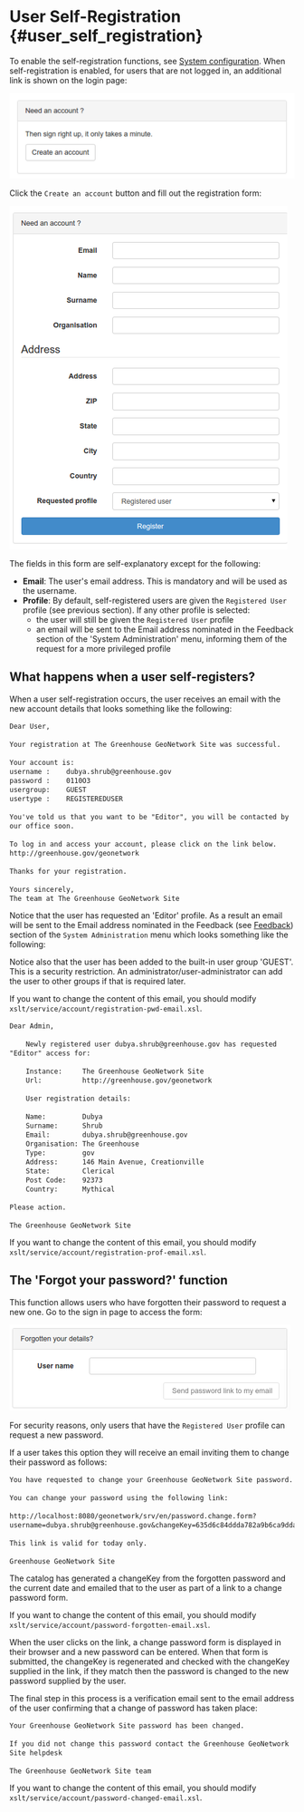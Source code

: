 # User Self-Registration {#user_self_registration}

To enable the self-registration functions, see [System configuration](/administrator-guide/configuring-the-catalog/system-configuration.md). When self-registration is enabled, for users that are not logged in, an additional link is shown on the login page:

![](img/selfregistration-start.png)

Click the `Create an account` button and fill out the registration form:

![](img/selfregistration-form.png)

The fields in this form are self-explanatory except for the following:

-   **Email**: The user's email address. This is mandatory and will be used as the username.
-   **Profile**: By default, self-registered users are given the `Registered User` profile (see previous section). If any other profile is selected:
    -   the user will still be given the `Registered User` profile
    -   an email will be sent to the Email address nominated in the Feedback section of the 'System Administration' menu, informing them of the request for a more privileged profile

## What happens when a user self-registers?

When a user self-registration occurs, the user receives an email with the new account details that looks something like the following:

    Dear User,

    Your registration at The Greenhouse GeoNetwork Site was successful.

    Your account is:
    username :    dubya.shrub@greenhouse.gov
    password :    0110O3
    usergroup:    GUEST
    usertype :    REGISTEREDUSER

    You've told us that you want to be "Editor", you will be contacted by our office soon.

    To log in and access your account, please click on the link below.
    http://greenhouse.gov/geonetwork

    Thanks for your registration.

    Yours sincerely,
    The team at The Greenhouse GeoNetwork Site

Notice that the user has requested an 'Editor' profile. As a result an email will be sent to the Email address nominated in the Feedback (see [Feedback](/administrator-guide/configuring-the-catalog/system-configuration.rst#system-config-feedback)) section of the `System Administration` menu which looks something like the following:

Notice also that the user has been added to the built-in user group 'GUEST'. This is a security restriction. An administrator/user-administrator can add the user to other groups if that is required later.

If you want to change the content of this email, you should modify `xslt/service/account/registration-pwd-email.xsl`.

    Dear Admin,

        Newly registered user dubya.shrub@greenhouse.gov has requested "Editor" access for:

        Instance:     The Greenhouse GeoNetwork Site
        Url:          http://greenhouse.gov/geonetwork

        User registration details:

        Name:         Dubya
        Surname:      Shrub
        Email:        dubya.shrub@greenhouse.gov
        Organisation: The Greenhouse
        Type:         gov
        Address:      146 Main Avenue, Creationville
        State:        Clerical
        Post Code:    92373
        Country:      Mythical

    Please action.

    The Greenhouse GeoNetwork Site

If you want to change the content of this email, you should modify `xslt/service/account/registration-prof-email.xsl`.

## The 'Forgot your password?' function

This function allows users who have forgotten their password to request a new one. Go to the sign in page to access the form:

![](img/password-forgot.png)

For security reasons, only users that have the `Registered User` profile can request a new password.

If a user takes this option they will receive an email inviting them to change their password as follows:

    You have requested to change your Greenhouse GeoNetwork Site password.

    You can change your password using the following link:

    http://localhost:8080/geonetwork/srv/en/password.change.form?username=dubya.shrub@greenhouse.gov&changeKey=635d6c84ddda782a9b6ca9dda0f568b011bb7733

    This link is valid for today only.

    Greenhouse GeoNetwork Site

The catalog has generated a changeKey from the forgotten password and the current date and emailed that to the user as part of a link to a change password form.

If you want to change the content of this email, you should modify `xslt/service/account/password-forgotten-email.xsl`.

When the user clicks on the link, a change password form is displayed in their browser and a new password can be entered. When that form is submitted, the changeKey is regenerated and checked with the changeKey supplied in the link, if they match then the password is changed to the new password supplied by the user.

The final step in this process is a verification email sent to the email address of the user confirming that a change of password has taken place:

    Your Greenhouse GeoNetwork Site password has been changed.

    If you did not change this password contact the Greenhouse GeoNetwork Site helpdesk

    The Greenhouse GeoNetwork Site team

If you want to change the content of this email, you should modify `xslt/service/account/password-changed-email.xsl`.
